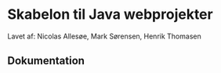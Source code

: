 
# Skabelon til Java webprojekter 


Lavet af:
Nicolas Allesøe, 
Mark Sørensen, 
Henrik Thomasen

## Dokumentation



